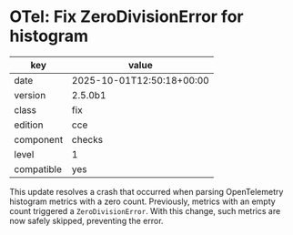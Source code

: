 [//]: # (werk v2)
# OTel: Fix ZeroDivisionError for histogram

key        | value
---------- | ---
date       | 2025-10-01T12:50:18+00:00
version    | 2.5.0b1
class      | fix
edition    | cce
component  | checks
level      | 1
compatible | yes

This update resolves a crash that occurred when parsing OpenTelemetry histogram metrics with a zero count.
Previously, metrics with an empty count triggered a `ZeroDivisionError`. With this change, such metrics are now safely skipped, preventing the error.
